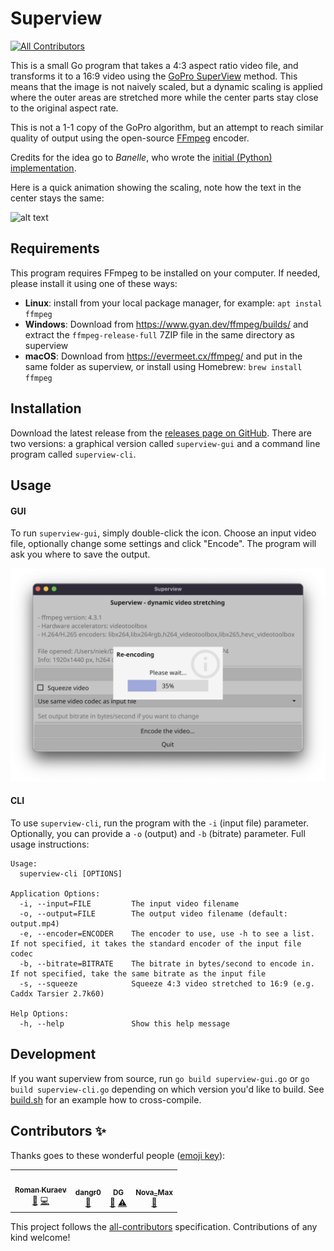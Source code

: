 # Superview
<!-- ALL-CONTRIBUTORS-BADGE:START - Do not remove or modify this section -->
[![All Contributors](https://img.shields.io/badge/all_contributors-4-orange.svg?style=flat-square)](#contributors-)
<!-- ALL-CONTRIBUTORS-BADGE:END -->

This is a small Go program that takes a 4:3 aspect ratio video file, and transforms it to a 16:9 video using the [GoPro SuperView](https://gopro.com/help/articles/question_answer/What-is-SuperView) method. This means that the image is not naively scaled, but a dynamic scaling is applied where the outer areas are stretched more while the center parts stay close to the original aspect rate.

This is not a 1-1 copy of the GoPro algorithm, but an attempt to reach similar quality of output using the open-source [FFmpeg](https://ffmpeg.org/) encoder.

Credits for the idea go to _Banelle_, who wrote the [initial (Python) implementation](https://intofpv.com/t-using-free-command-line-sorcery-to-fake-superview).

Here is a quick animation showing the scaling, note how the text in the center stays the same:

![alt text](.github/sample.gif "Sample of the scaling result")

## Requirements

This program requires FFmpeg to be installed on your computer. If needed, please install it using one of these ways:

- **Linux**: install from your local package manager, for example: `apt instal ffmpeg`
- **Windows**: Download from https://www.gyan.dev/ffmpeg/builds/ and extract the `ffmpeg-release-full` 7ZIP file in the same directory as superview
- **macOS**: Download from https://evermeet.cx/ffmpeg/ and put in the same folder as superview, or install using Homebrew: `brew install ffmpeg`

## Installation

Download the latest release from the [releases page on GitHub](https://github.com/Niek/superview/releases). There are two versions: a graphical version called `superview-gui` and a command line program called `superview-cli`.

## Usage

#### GUI
To run `superview-gui`, simply double-click the icon. Choose an input video file, optionally change some settings and click "Encode". The program will ask you where to save the output.

![alt text](.github/sample-gui.png "Sample of GUI")

#### CLI
To use `superview-cli`, run the program with the `-i` (input file) parameter. Optionally, you can provide a `-o` (output) and `-b` (bitrate) parameter. Full usage instructions:

```
Usage:
  superview-cli [OPTIONS]

Application Options:
  -i, --input=FILE         The input video filename
  -o, --output=FILE        The output video filename (default: output.mp4)
  -e, --encoder=ENCODER    The encoder to use, use -h to see a list. If not specified, it takes the standard encoder of the input file codec
  -b, --bitrate=BITRATE    The bitrate in bytes/second to encode in. If not specified, take the same bitrate as the input file
  -s, --squeeze            Squeeze 4:3 video stretched to 16:9 (e.g. Caddx Tarsier 2.7k60)

Help Options:
  -h, --help               Show this help message
```

## Development

If you want superview from source, run `go build superview-gui.go` or `go build superview-cli.go` depending on which version you'd like to build. See [build.sh](/build.sh) for an example how to cross-compile.

## Contributors ✨

Thanks goes to these wonderful people ([emoji key](https://allcontributors.org/docs/en/emoji-key)):

<!-- ALL-CONTRIBUTORS-LIST:START - Do not remove or modify this section -->
<!-- prettier-ignore-start -->
<!-- markdownlint-disable -->
<table>
  <tr>
    <td align="center"><a href="https://github.com/naorunaoru"><img src="https://avatars0.githubusercontent.com/u/3761149?v=4" width="100px;" alt=""/><br /><sub><b>Roman Kuraev</b></sub></a><br /><a href="#ideas-naorunaoru" title="Ideas, Planning, & Feedback">🤔</a> <a href="https://github.com/Niek/superview/commits?author=naorunaoru" title="Code">💻</a></td>
    <td align="center"><a href="https://github.com/dangr0"><img src="https://avatars1.githubusercontent.com/u/61669715?v=4" width="100px;" alt=""/><br /><sub><b>dangr0</b></sub></a><br /><a href="https://github.com/Niek/superview/issues?q=author%3Adangr0" title="Bug reports">🐛</a></td>
    <td align="center"><a href="https://github.com/dga711"><img src="https://avatars1.githubusercontent.com/u/2995606?v=4" width="100px;" alt=""/><br /><sub><b>DG</b></sub></a><br /><a href="#ideas-dga711" title="Ideas, Planning, & Feedback">🤔</a> <a href="https://github.com/Niek/superview/commits?author=dga711" title="Tests">⚠️</a></td>
    <td align="center"><a href="https://github.com/tommaier123"><img src="https://avatars2.githubusercontent.com/u/40432491?v=4" width="100px;" alt=""/><br /><sub><b>Nova_Max</b></sub></a><br /><a href="https://github.com/Niek/superview/commits?author=tommaier123" title="Documentation">📖</a></td>
  </tr>
</table>

<!-- markdownlint-enable -->
<!-- prettier-ignore-end -->
<!-- ALL-CONTRIBUTORS-LIST:END -->

This project follows the [all-contributors](https://github.com/all-contributors/all-contributors) specification. Contributions of any kind welcome!